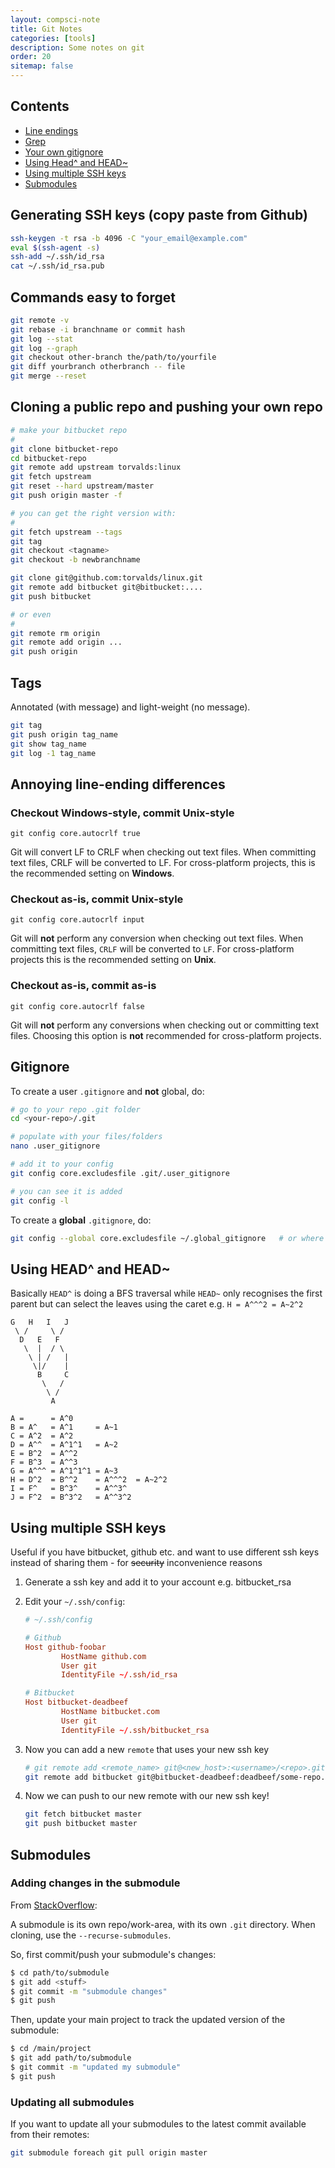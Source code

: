 ```yaml
---
layout: compsci-note
title: Git Notes
categories: [tools]
description: Some notes on git
order: 20
sitemap: false
---
```


## Contents

* [Line endings](#annoying-line-ending-differences)
* [Grep](#grep)
* [Your own gitignore](#your-own-gitignore)
* [Using Head^ and HEAD~](#using-head-and-head)
* [Using multiple SSH keys](#using-multiple-ssh-keys)
* [Submodules](#submodules)

## Generating SSH keys (copy paste from Github)

```bash
ssh-keygen -t rsa -b 4096 -C "your_email@example.com"
eval $(ssh-agent -s)
ssh-add ~/.ssh/id_rsa
cat ~/.ssh/id_rsa.pub
```

## Commands easy to forget

```bash
git remote -v
git rebase -i branchname or commit hash
git log --stat
git log --graph
git checkout other-branch the/path/to/yourfile
git diff yourbranch otherbranch -- file
git merge --reset

```

## Cloning a public repo and pushing your own repo

```bash
# make your bitbucket repo
#
git clone bitbucket-repo
cd bitbucket-repo
git remote add upstream torvalds:linux
git fetch upstream
git reset --hard upstream/master
git push origin master -f

# you can get the right version with:
#
git fetch upstream --tags
git tag
git checkout <tagname>
git checkout -b newbranchname

git clone git@github.com:torvalds/linux.git
git remote add bitbucket git@bitbucket:....
git push bitbucket

# or even
#
git remote rm origin
git remote add origin ...
git push origin
```

## Tags

Annotated (with message) and light-weight (no message).

```bash
git tag
git push origin tag_name
git show tag_name
git log -1 tag_name
```

## Annoying line-ending differences

### Checkout Windows-style, commit Unix-style

`git config core.autocrlf true`

Git will convert LF to CRLF when checking out text files. When committing text files, CRLF will be converted to LF. For cross-platform projects, this is the recommended setting on **Windows**.

### Checkout as-is, commit Unix-style

`git config core.autocrlf input`

Git will **not** perform any conversion when checking out text files. When committing text files, `CRLF` will be converted to `LF`. For cross-platform projects this is the recommended setting on **Unix**.

### Checkout as-is, commit as-is

`git config core.autocrlf false`

Git will **not** perform any conversions when checking out or committing text files. Choosing this option is **not** recommended for cross-platform projects.

## Gitignore

To create a user `.gitignore` and **not** global, do:

```bash
# go to your repo .git folder
cd <your-repo>/.git

# populate with your files/folders
nano .user_gitignore

# add it to your config
git config core.excludesfile .git/.user_gitignore

# you can see it is added
git config -l
```

To create a **global** `.gitignore`, do:

```bash
git config --global core.excludesfile ~/.global_gitignore   # or where desired
```

## Using HEAD^ and HEAD~

Basically `HEAD^` is doing a BFS traversal while `HEAD~` only recognises the first parent but can select the leaves using the caret e.g. `H = A^^^2 = A~2^2`

```text
G   H   I   J
 \ /     \ /
  D   E   F
   \  |  / \
    \ | /   |
     \|/    |
      B     C
       \   /
        \ /
         A

A =      = A^0
B = A^   = A^1     = A~1
C = A^2  = A^2
D = A^^  = A^1^1   = A~2
E = B^2  = A^^2
F = B^3  = A^^3
G = A^^^ = A^1^1^1 = A~3
H = D^2  = B^^2    = A^^^2  = A~2^2
I = F^   = B^3^    = A^^3^
J = F^2  = B^3^2   = A^^3^2
```

## Using multiple SSH keys

Useful if you have bitbucket, github etc. and want to use different ssh keys instead of sharing them - for ~~security~~
 inconvenience reasons

1. Generate a ssh key and add it to your account e.g. bitbucket_rsa
2. Edit your `~/.ssh/config`:

    ```conf
    # ~/.ssh/config

    # Github
    Host github-foobar
            HostName github.com
            User git
            IdentityFile ~/.ssh/id_rsa

    # Bitbucket
    Host bitbucket-deadbeef
            HostName bitbucket.com
            User git
            IdentityFile ~/.ssh/bitbucket_rsa
    ```

3. Now you can add a new `remote` that uses your new ssh key

    ```bash
    # git remote add <remote_name> git@<new_host>:<username>/<repo>.git
    git remote add bitbucket git@bitbucket-deadbeef:deadbeef/some-repo.git
    ```

4. Now we can push to our new remote with our new ssh key!

    ```bash
    git fetch bitbucket master
    git push bitbucket master
    ```

## Submodules

### Adding changes in the submodule

From [StackOverflow](https://stackoverflow.com/questions/5542910/how-do-i-commit-changes-in-a-git-submodule):

A submodule is its own repo/work-area, with its own `.git` directory. When cloning, use the `--recurse-submodules`.

So, first commit/push your submodule's changes:

```bash
$ cd path/to/submodule
$ git add <stuff>
$ git commit -m "submodule changes"
$ git push
```

Then, update your main project to track the updated version of the submodule:

```bash
$ cd /main/project
$ git add path/to/submodule
$ git commit -m "updated my submodule"
$ git push
```

### Updating all submodules

If you want to update all your submodules to the latest commit available from their remotes:

```bash
git submodule foreach git pull origin master
```
